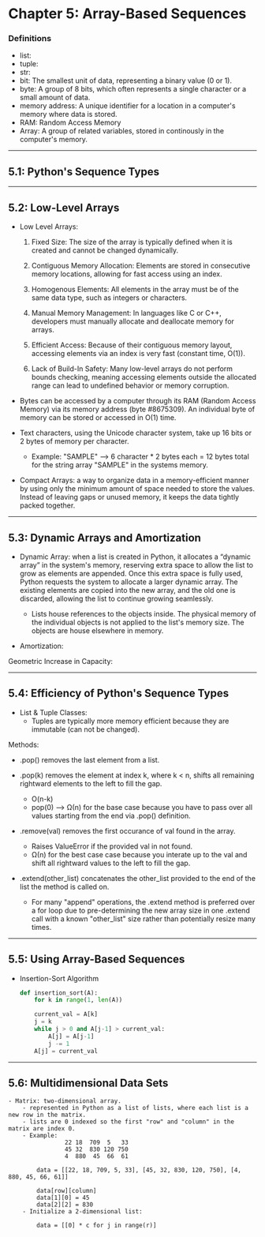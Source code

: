 # Chapter 5: Array-Based Sequences

### Definitions 
- list:
- tuple:
- str:
- bit: The smallest unit of data, representing a binary value (0 or 1). 
- byte: A group of 8 bits, which often represents a single character or a small amount of data.
- memory address: A unique identifier for a location in a computer's memory where data is stored. 
- RAM: Random Access Memory
- Array: A group of related variables, stored in continously in the computer's memory. 

---

## 5.1: Python's Sequence Types

---

## 5.2: Low-Level Arrays

- Low Level Arrays: 
    1. Fixed Size: The size of the array is typically defined when it is created and cannot be changed dynamically.

    2. Contiguous Memory Allocation: Elements are stored in consecutive memory locations, allowing for fast access using an index.

    3. Homogenous Elements: All elements in the array must be of the same data type, such as integers or characters.

    4. Manual Memory Management: In languages like C or C++, developers must manually allocate and deallocate memory for arrays.

    5. Efficient Access: Because of their contiguous memory layout, accessing elements via an index is very fast (constant time, O(1)).

    6. Lack of Build-In Safety: Many low-level arrays do not perform bounds checking, meaning accessing elements outside the allocated range can lead to undefined behavior or memory corruption.

- Bytes can be accessed by a computer through its RAM (Random Access Memory) via its memory address (byte #8675309). An individual byte  of memory can be stored or accessed in O(1) time. 

- Text characters, using the Unicode character system, take up 16 bits or 2 bytes of memory per character. 
    - Example: "SAMPLE" --> 6 character * 2 bytes each = 12 bytes total for the string array "SAMPLE" in the systems memory. 

- Compact Arrays: a way to organize data in a memory-efficient manner by using only the minimum amount of space needed to store the values. Instead of leaving gaps or unused memory, it keeps the data tightly packed together.

---

## 5.3: Dynamic Arrays and Amortization

- Dynamic Array: when a list is created in Python, it allocates a “dynamic array” in the system's memory, reserving extra space to allow the list to grow as elements are appended. Once this extra space is fully used, Python requests the system to allocate a larger dynamic array. The existing elements are copied into the new array, and the old one is discarded, allowing the list to continue growing seamlessly.
    - Lists house references to the objects inside. The physical memory of the individual objects is not applied to the list's memory size. The objects are house elsewhere in memory. 

- Amortization:

Geometric Increase in Capacity:

---

## 5.4: Efficiency of Python's Sequence Types

- List & Tuple Classes:
    - Tuples are typically more memory efficient because they are immutable (can not be changed). 

Methods:
- .pop() removes the last element from a list.
- .pop(k) removes the element at index k, where k < n, shifts all remaining rightward elements to the left to fill the gap.
    - O(n-k)
    - pop(0) --> Ω(n) for the base case because you have to pass over all values starting from the end via .pop() definition. 

- .remove(val) removes the first occurance of val found in the array.
    - Raises ValueError if the provided val in not found. 
    - Ω(n) for the best case case because you interate up to the val and shift all rightward values to the left to fill the gap.

- .extend(other_list) concatenates the other_list provided to the end of the list the method is called on.
    - For many "append" operations, the .extend method is preferred over a for loop due to pre-determining the new array size in one .extend call with a known "other_list" size rather than potentially resize many times.

---

## 5.5: Using Array-Based Sequences

- Insertion-Sort Algorithm
    ```python
    def insertion_sort(A):
        for k in range(1, len(A))

        current_val = A[k]
        j = k
        while j > 0 and A[j-1] > current_val:
            A[j] = A[j-1]
            j -= 1
        A[j] = current_val
    ```

---

## 5.6: Multidimensional Data Sets

    - Matrix: two-dimensional array.
        - represented in Python as a list of lists, where each list is a new row in the matrix. 
        - lists are 0 indexed so the first "row" and "column" in the matrix are index 0.
        - Example: 
                    22 18  709  5   33
                    45 32  830 120 750
                    4  880  45  66  61
                
            data = [[22, 18, 709, 5, 33], [45, 32, 830, 120, 750], [4, 880, 45, 66, 61]]

            data[row][column]
            data[1][0] = 45
            data[2][2] = 830
        - Initialize a 2-dimensional list:

            data = [[0] * c for j in range(r)]

                
















